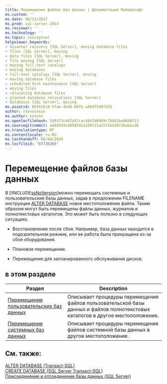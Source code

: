 ```yaml
---
title: Перемещение файлов баз данных | Документация Майкрософт
ms.custom: ''
ms.date: 06/13/2017
ms.prod: sql-server-2014
ms.reviewer: ''
ms.technology: ''
ms.topic: conceptual
helpviewer_keywords:
- disaster recovery [SQL Server], moving database files
- files [SQL Server], moving
- data files [SQL Server], moving
- file moving [SQL Server]
- moving full-text catalogs
- moving databases
- full-text catalogs [SQL Server], moving
- moving database files
- scheduled disk maintenance [SQL Server]
- moving files
- relocating database files
- planned database relocations [SQL Server]
- databases [SQL Server], moving
ms.assetid: 89f01b10-5fae-4ed8-b0fb-a4b9f540fd28
author: stevestein
ms.author: sstein
ms.openlocfilehash: 5491f3c4dfd47cac4047d0409c78001be80d6f13
ms.sourcegitcommit: ad4d92dce894592a259721a1571b1d8736abacdb
ms.translationtype: MT
ms.contentlocale: ru-RU
ms.lasthandoff: 08/04/2020
ms.locfileid: "87736368"
---
```

# <a name="move-database-files"></a>Перемещение файлов базы данных
  В [!INCLUDE[ssNoVersion](../../includes/ssnoversion-md.md)]можно перемещать системные и пользовательские базы данных, задав в предложении FILENAME инструкции [ALTER DATABASE](/sql/t-sql/statements/alter-database-transact-sql) новое местоположение файла. Таким образом могут быть перемещены файлы данных, журналов и полнотекстовых каталогов. Это может быть полезно в следующих ситуациях.  
  
-   Восстановление после сбоя. Например, база данных находится в подозрительном режиме, или ее работа была прекращена из-за сбоя оборудования.  
  
-   Плановое перемещение.  
  
-   Перемещение для запланированного обслуживания дисков.  
  
## <a name="in-this-section"></a>в этом разделе  
  
|Раздел|Description|  
|-----------|-----------------|  
|[Перемещение пользовательских баз данных](move-user-databases.md)|Описывает процедуры перемещения файлов пользовательской базы данных и файлов полнотекстовых каталогов в другое местоположение.|  
|[Перемещение системных баз данных](system-databases.md)|Описывает процедуры перемещения файлов системной базы данных в другое местоположение.|  
  
## <a name="see-also"></a>См. также:  
 [ALTER DATABASE (Transact-SQL)](/sql/t-sql/statements/alter-database-transact-sql)   
 [CREATE DATABASE (SQL Server Transact-SQL)](/sql/t-sql/statements/create-database-sql-server-transact-sql)   
 [Присоединение и отсоединение базы данных (SQL Server)](database-detach-and-attach-sql-server.md)  
  
  
